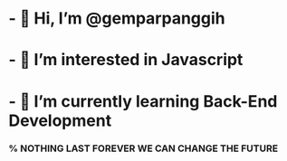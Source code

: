 # - 👋 Hi, I’m @gemparpanggih
# - 👀 I’m interested in Javascript
# - 🌱 I’m currently learning Back-End Development

### % NOTHING LAST FOREVER WE CAN CHANGE THE FUTURE

<!---
gemparpanggih/gemparpanggih is a ✨ special ✨ repository because its `README.md` (this file) appears on your GitHub profile.
You can click the Preview link to take a look at your changes.
--->
